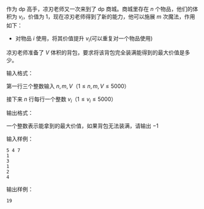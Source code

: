 作为 dp 高手，凉刃老师又一次来到了 dp 商城。商城里存在 $n$ 个物品，他们的体积为 $v_i$，价值为 $1$，现在凉刃老师得到了新的能力，他可以施展 $m$ 次魔法，作用如下：

- 对物品 $i$ 使用，将其价值提升 $v_i$(可以重复对一个物品使用)

凉刃老师准备了 $V$ 体积的背包，要求将该背包完全装满能得到的最大价值是多少。

输入格式：

第一行三个整数输入 $n, m, V$（$1 \leq n, m, V \leq 5000$）

接下来 $n$ 行每行一个整数 $v_i$（$1 \leq v_i \leq 5000$）

输出格式：

一个整数表示能拿到的最大价值，如果背包无法装满，请输出 $-1$

输入样例：
```
5 4 7
1
3
1
2
4
```

输出样例：
```
19
```